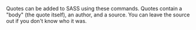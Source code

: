 ﻿Quotes can be added to SASS using these commands. Quotes contain a "body" (the quote itself), an author, and a source. You can leave the source out if you don't know who it was.